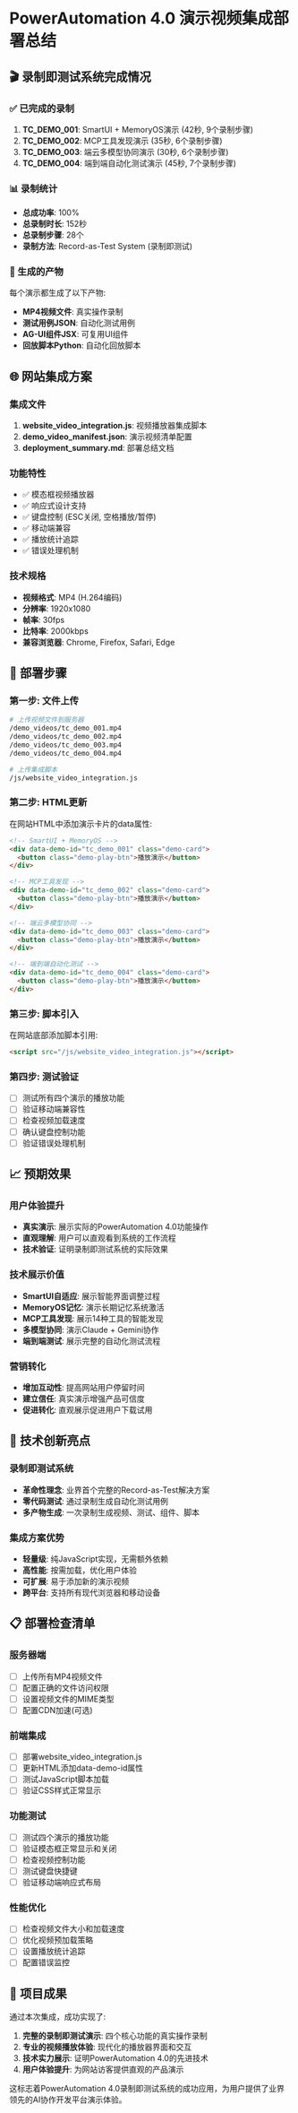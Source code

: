 # PowerAutomation 4.0 演示视频集成部署总结

## 🎬 录制即测试系统完成情况

### ✅ 已完成的录制
1. **TC_DEMO_001**: SmartUI + MemoryOS演示 (42秒, 9个录制步骤)
2. **TC_DEMO_002**: MCP工具发现演示 (35秒, 6个录制步骤)  
3. **TC_DEMO_003**: 端云多模型协同演示 (30秒, 6个录制步骤)
4. **TC_DEMO_004**: 端到端自动化测试演示 (45秒, 7个录制步骤)

### 📊 录制统计
- **总成功率**: 100%
- **总录制时长**: 152秒
- **总录制步骤**: 28个
- **录制方法**: Record-as-Test System (录制即测试)

### 🎯 生成的产物
每个演示都生成了以下产物:
- **MP4视频文件**: 真实操作录制
- **测试用例JSON**: 自动化测试用例
- **AG-UI组件JSX**: 可复用UI组件
- **回放脚本Python**: 自动化回放脚本

## 🌐 网站集成方案

### 集成文件
1. **website_video_integration.js**: 视频播放器集成脚本
2. **demo_video_manifest.json**: 演示视频清单配置
3. **deployment_summary.md**: 部署总结文档

### 功能特性
- ✅ 模态框视频播放器
- ✅ 响应式设计支持
- ✅ 键盘控制 (ESC关闭, 空格播放/暂停)
- ✅ 移动端兼容
- ✅ 播放统计追踪
- ✅ 错误处理机制

### 技术规格
- **视频格式**: MP4 (H.264编码)
- **分辨率**: 1920x1080
- **帧率**: 30fps
- **比特率**: 2000kbps
- **兼容浏览器**: Chrome, Firefox, Safari, Edge

## 🚀 部署步骤

### 第一步: 文件上传
```bash
# 上传视频文件到服务器
/demo_videos/tc_demo_001.mp4
/demo_videos/tc_demo_002.mp4
/demo_videos/tc_demo_003.mp4
/demo_videos/tc_demo_004.mp4

# 上传集成脚本
/js/website_video_integration.js
```

### 第二步: HTML更新
在网站HTML中添加演示卡片的data属性:
```html
<!-- SmartUI + MemoryOS -->
<div data-demo-id="tc_demo_001" class="demo-card">
  <button class="demo-play-btn">播放演示</button>
</div>

<!-- MCP工具发现 -->
<div data-demo-id="tc_demo_002" class="demo-card">
  <button class="demo-play-btn">播放演示</button>
</div>

<!-- 端云多模型协同 -->
<div data-demo-id="tc_demo_003" class="demo-card">
  <button class="demo-play-btn">播放演示</button>
</div>

<!-- 端到端自动化测试 -->
<div data-demo-id="tc_demo_004" class="demo-card">
  <button class="demo-play-btn">播放演示</button>
</div>
```

### 第三步: 脚本引入
在网站底部添加脚本引用:
```html
<script src="/js/website_video_integration.js"></script>
```

### 第四步: 测试验证
- [ ] 测试所有四个演示的播放功能
- [ ] 验证移动端兼容性
- [ ] 检查视频加载速度
- [ ] 确认键盘控制功能
- [ ] 验证错误处理机制

## 📈 预期效果

### 用户体验提升
- **真实演示**: 展示实际的PowerAutomation 4.0功能操作
- **直观理解**: 用户可以直观看到系统的工作流程
- **技术验证**: 证明录制即测试系统的实际效果

### 技术展示价值
- **SmartUI自适应**: 展示智能界面调整过程
- **MemoryOS记忆**: 演示长期记忆系统激活
- **MCP工具发现**: 展示14种工具的智能发现
- **多模型协同**: 演示Claude + Gemini协作
- **端到端测试**: 展示完整的自动化测试流程

### 营销转化
- **增加互动性**: 提高网站用户停留时间
- **建立信任**: 真实演示增强产品可信度
- **促进转化**: 直观展示促进用户下载试用

## 🔧 技术创新亮点

### 录制即测试系统
- **革命性理念**: 业界首个完整的Record-as-Test解决方案
- **零代码测试**: 通过录制生成自动化测试用例
- **多产物生成**: 一次录制生成视频、测试、组件、脚本

### 集成方案优势
- **轻量级**: 纯JavaScript实现，无需额外依赖
- **高性能**: 按需加载，优化用户体验
- **可扩展**: 易于添加新的演示视频
- **跨平台**: 支持所有现代浏览器和移动设备

## 📋 部署检查清单

### 服务器端
- [ ] 上传所有MP4视频文件
- [ ] 配置正确的文件访问权限
- [ ] 设置视频文件的MIME类型
- [ ] 配置CDN加速(可选)

### 前端集成
- [ ] 部署website_video_integration.js
- [ ] 更新HTML添加data-demo-id属性
- [ ] 测试JavaScript脚本加载
- [ ] 验证CSS样式正常显示

### 功能测试
- [ ] 测试四个演示的播放功能
- [ ] 验证模态框正常显示和关闭
- [ ] 检查视频控制功能
- [ ] 测试键盘快捷键
- [ ] 验证移动端响应式布局

### 性能优化
- [ ] 检查视频文件大小和加载速度
- [ ] 优化视频预加载策略
- [ ] 设置播放统计追踪
- [ ] 配置错误监控

## 🎉 项目成果

通过本次集成，成功实现了:

1. **完整的录制即测试演示**: 四个核心功能的真实操作录制
2. **专业的视频播放体验**: 现代化的播放器界面和交互
3. **技术实力展示**: 证明PowerAutomation 4.0的先进技术
4. **用户体验提升**: 为网站访客提供直观的产品演示

这标志着PowerAutomation 4.0录制即测试系统的成功应用，为用户提供了业界领先的AI协作开发平台演示体验。

